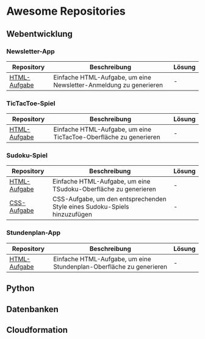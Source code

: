 # Awesome Repositories

## Webentwicklung

### Newsletter-App
| Repository | Beschreibung | Lösung|
| --- | --- | --- |
| [HTML-Aufgabe](https://github.com/helsoc7/newsletter-html)| Einfache HTML-Aufgabe, um eine Newsletter-Anmeldung zu generieren | - | 

### TicTacToe-Spiel
| Repository | Beschreibung | Lösung|
| --- | --- | --- |
| [HTML-Aufgabe](https://github.com/helsoc7/tictactoe-html)| Einfache HTML-Aufgabe, um eine TicTacToe-Oberfläche zu generieren | - |

### Sudoku-Spiel
| Repository | Beschreibung | Lösung|
| --- | --- | --- |
| [HTML-Aufgabe](https://github.com/helsoc7/html-sudoku)| Einfache HTML-Aufgabe, um eine TSudoku-Oberfläche zu generieren | - |
| [CSS-Aufgabe](https://github.com/helsoc7/css-sudoku)| CSS-Aufgabe, um den entsprechenden Style eines Sudoku-Spiels hinzuzufügen | - |

### Stundenplan-App
| Repository | Beschreibung | Lösung|
| --- | --- | --- |
| [HTML-Aufgabe](https://github.com/helsoc7/timetable-html)| Einfache HTML-Aufgabe, um eine Stundenplan-Oberfläche zu generieren | - |


## Python


## Datenbanken


## Cloudformation
